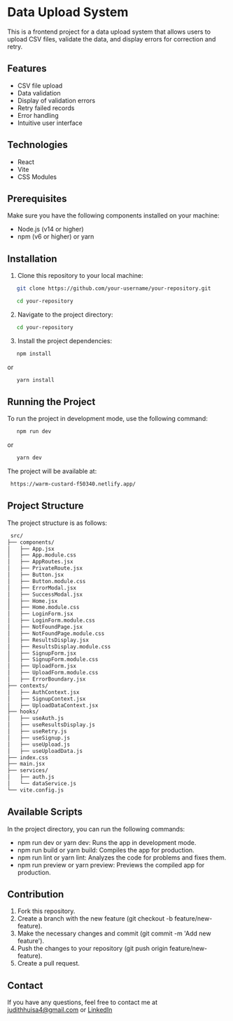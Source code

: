 # Data Upload System

This is a frontend project for a data upload system that allows users to upload CSV files, validate the data, and display errors for correction and retry.

## Features

- CSV file upload
- Data validation
- Display of validation errors
- Retry failed records
- Error handling
- Intuitive user interface

## Technologies

- React
- Vite
- CSS Modules

## Prerequisites

Make sure you have the following components installed on your machine:

- Node.js (v14 or higher)
- npm (v6 or higher) or yarn

## Installation

1. Clone this repository to your local machine:

```sh
   git clone https://github.com/your-username/your-repository.git
```

```sh
   cd your-repository
```

2. Navigate to the project directory:

```sh
   cd your-repository
```

3. Install the project dependencies:

```sh
   npm install
```

or

```sh
   yarn install
```

## Running the Project

To run the project in development mode, use the following command:

```sh
   npm run dev
```

or

```sh
   yarn dev
```

The project will be available at:

```sh
 https://warm-custard-f50340.netlify.app/
```

## Project Structure

The project structure is as follows:

```sh
 src/
├── components/
│   ├── App.jsx
│   ├── App.module.css
│   ├── AppRoutes.jsx
│   ├── PrivateRoute.jsx
│   ├── Button.jsx
│   ├── Button.module.css
│   ├── ErrorModal.jsx
│   ├── SuccessModal.jsx
│   ├── Home.jsx
│   ├── Home.module.css
│   ├── LoginForm.jsx
│   ├── LoginForm.module.css
│   ├── NotFoundPage.jsx
│   ├── NotFoundPage.module.css
│   ├── ResultsDisplay.jsx
│   ├── ResultsDisplay.module.css
│   ├── SignupForm.jsx
│   ├── SignupForm.module.css
│   ├── UploadForm.jsx
│   ├── UploadForm.module.css
│   ├── ErrorBoundary.jsx
├── contexts/
│   ├── AuthContext.jsx
│   ├── SignupContext.jsx
│   ├── UploadDataContext.jsx
├── hooks/
│   ├── useAuth.js
│   ├── useResultsDisplay.js
│   ├── useRetry.js
│   ├── useSignup.js
│   ├── useUpload.js
│   ├── useUploadData.js
├── index.css
├── main.jsx
├── services/
│   ├── auth.js
│   └── dataService.js
└── vite.config.js

```

## Available Scripts

In the project directory, you can run the following commands:

- npm run dev or yarn dev: Runs the app in development mode.
- npm run build or yarn build: Compiles the app for production.
- npm run lint or yarn lint: Analyzes the code for problems and fixes them.
- npm run preview or yarn preview: Previews the compiled app for production.

## Contribution

1. Fork this repository.
2. Create a branch with the new feature (git checkout -b feature/new-feature).
3. Make the necessary changes and commit (git commit -m 'Add new feature').
4. Push the changes to your repository (git push origin feature/new-feature).
5. Create a pull request.

## Contact

If you have any questions, feel free to contact me at judithhuisa4@gmail.com or <a href="https://www.linkedin.com/in/full-stack-web-developer-judith-huisa">LinkedIn</a>
